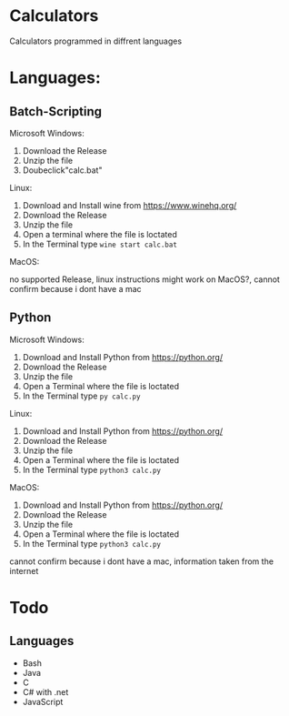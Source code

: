 # Calculators
Calculators programmed in diffrent languages
# Languages:
## Batch-Scripting
Microsoft Windows:
1. Download the Release
2. Unzip the file
3. Doubeclick"calc.bat"

Linux:

1. Download and Install wine from https://www.winehq.org/
2. Download the Release
3. Unzip the file
4. Open a terminal where the file is loctated
5. In the Terminal type ``` wine start calc.bat ```

MacOS:

no supported Release, linux instructions might work on MacOS?, cannot confirm because i dont have a mac

## Python

Microsoft Windows:
1. Download and Install Python from https://python.org/
2. Download the Release
3. Unzip the file
4. Open a Terminal where the file is loctated
5. In the Terminal type ``` py calc.py  ```

Linux:

1. Download and Install Python from https://python.org/
2. Download the Release
3. Unzip the file
4. Open a Terminal where the file is loctated
5. In the Terminal type ``` python3 calc.py ```

MacOS:

1. Download and Install Python from https://python.org/
2. Download the Release
3. Unzip the file
4. Open a Terminal where the file is loctated
5. In the Terminal type ``` python3 calc.py ```

cannot confirm because i dont have a mac, information taken from the internet

# Todo

## Languages

- Bash
- Java
- C
- C# with .net
- JavaScript
